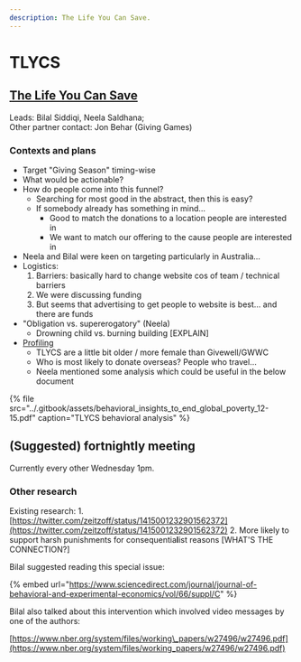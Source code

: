```yaml
---
description: The Life You Can Save.
---
```


# TLYCS

## [The Life You Can Save ](https://www.thelifeyoucansave.org/)

Leads: Bilal Siddiqi, Neela Saldhana;  
Other partner contact: Jon Behar \(Giving Games\)

### Contexts and plans

* Target "Giving Season" timing-wise
* What would be actionable?
* How do people come into this funnel?
  * Searching for most good in the abstract, then this is easy?
  * If somebody already has something in mind… 
    * Good to match the donations to a location people are interested in
    * We want to match our offering to the cause people are interested in 
* Neela and Bilal were keen on targeting particularly in Australia...
* Logistics: 
  1. Barriers: basically hard to change website cos of team / technical barriers
  2. We were discussing funding 
  3. But seems that advertising to get people to website is best… and there are funds
* "Obligation vs. supererogatory" \(Neela\)
  * Drowning child vs. burning building \[EXPLAIN\]
* [Profiling](../profiling-and-segmentation/profiling-discussion.md)
  * TLYCS are a little bit older / more female than Givewell/GWWC
  * Who is most likely to donate overseas? People who travel…
  * Neela mentioned some analysis which could be useful  in the below document

{% file src="../.gitbook/assets/behavioral\_insights\_to\_end\_global\_poverty\_12-15.pdf" caption="TLYCS behavioral analysis" %}

## **\(Suggested\) fortnightly meeting**

Currently every other Wednesday 1pm.



### **Other research** 

Existing research: 1. [https://twitter.com/zeitzoff/status/1415001232901562372](https://twitter.com/zeitzoff/status/1415001232901562372) 2. More likely to support harsh punishments for consequentia**l**ist reasons \[WHAT'S THE CONNECTION?\]

Bilal suggested reading this special issue: 

{% embed url="https://www.sciencedirect.com/journal/journal-of-behavioral-and-experimental-economics/vol/66/suppl/C" %}

Bilal also talked about this intervention which involved video messages by one of the authors:

[https://www.nber.org/system/files/working\_papers/w27496/w27496.pdf](https://www.nber.org/system/files/working_papers/w27496/w27496.pdf)

 

